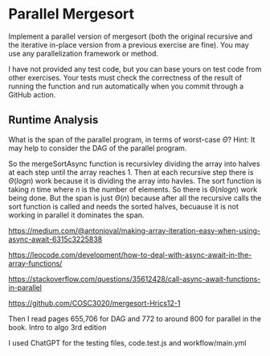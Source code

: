 # Parallel Mergesort

Implement a parallel version of mergesort (both the original recursive and the
iterative in-place version from a previous exercise are fine). You may use any
parallelization framework or method.

I have not provided any test code, but you can base yours on test code from
other exercises. Your tests must check the correctness of the result of running
the function and run automatically when you commit through a GitHub action.

## Runtime Analysis

What is the span of the parallel program, in terms of worst-case $\Theta$? Hint:
It may help to consider the DAG of the parallel program.

So the mergeSortAsync function is recursivley dividing the array into halves at each step until the array reaches 1. Then at each recursive step there is $\Theta(log n)$ work because it is dividing the array into havles. The sort function is taking $n$ time where $n$ is the number of elements. So there is $\Theta(n log n)$ work being done. But the span is just $\Theta(n)$ because after all the recursive calls the sort function is called and needs the sorted halves, becuause it is not working in parallel it dominates the span.


https://medium.com/@antonioval/making-array-iteration-easy-when-using-async-await-6315c3225838

https://leocode.com/development/how-to-deal-with-async-await-in-the-array-functions/

https://stackoverflow.com/questions/35612428/call-async-await-functions-in-parallel

https://github.com/COSC3020/mergesort-Hrics12-1

Then I read pages 655,706 for DAG and 772 to around 800 for parallel in the book. Intro to algo 3rd edition

I used ChatGPT for the testing files, code.test.js and workflow/main.yml
